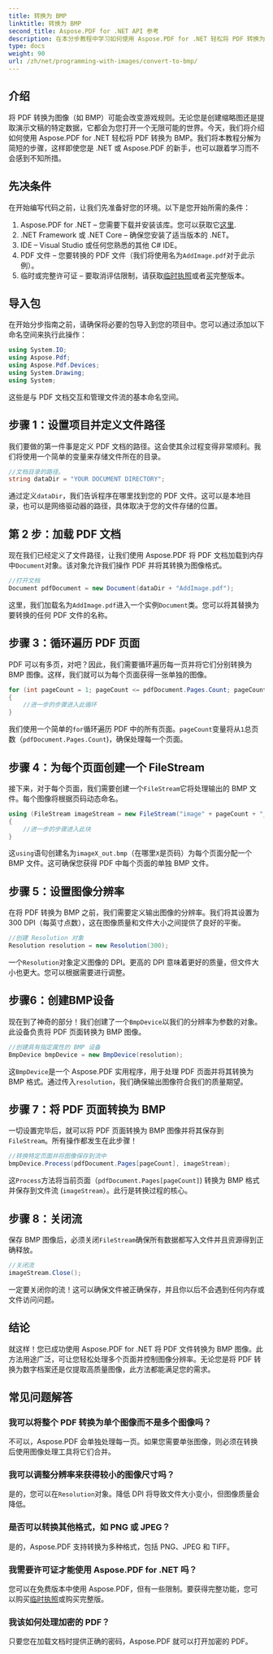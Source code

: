 ```yaml
---
title: 转换为 BMP
linktitle: 转换为 BMP
second_title: Aspose.PDF for .NET API 参考
description: 在本分步教程中学习如何使用 Aspose.PDF for .NET 轻松将 PDF 转换为 BMP 图像。非常适合 .NET 开发人员。
type: docs
weight: 90
url: /zh/net/programming-with-images/convert-to-bmp/
---
```

## 介绍

将 PDF 转换为图像（如 BMP）可能会改变游戏规则。无论您是创建缩略图还是提取演示文稿的特定数据，它都会为您打开一个无限可能的世界。今天，我们将介绍如何使用 Aspose.PDF for .NET 轻松将 PDF 转换为 BMP。我们将本教程分解为简短的步骤，这样即使您是 .NET 或 Aspose.PDF 的新手，也可以跟着学习而不会感到不知所措。

## 先决条件

在开始编写代码之前，让我们先准备好您的环境。以下是您开始所需的条件：

1.  Aspose.PDF for .NET – 您需要下载并安装该库。您可以获取它[这里](https://releases.aspose.com/pdf/net/).
2. .NET Framework 或 .NET Core – 确保您安装了适当版本的 .NET。
3. IDE – Visual Studio 或任何您熟悉的其他 C# IDE。
4.  PDF 文件 – 您要转换的 PDF 文件（我们将使用名为`AddImage.pdf`对于此示例）。
5. 临时或完整许可证 – 要取消评估限制，请获取[临时执照](https://purchase.aspose.com/temporary-license/)或者[买](https://purchase.aspose.com/buy)完整版本。

## 导入包

在开始分步指南之前，请确保将必要的包导入到您的项目中。您可以通过添加以下命名空间来执行此操作：

```csharp
using System.IO;
using Aspose.Pdf;
using Aspose.Pdf.Devices;
using System.Drawing;
using System;
```

这些是与 PDF 文档交互和管理文件流的基本命名空间。

## 步骤 1：设置项目并定义文件路径

我们要做的第一件事是定义 PDF 文档的路径。这会使其余过程变得非常顺利。我们将使用一个简单的变量来存储文件所在的目录。


```csharp
//文档目录的路径。
string dataDir = "YOUR DOCUMENT DIRECTORY";
```

通过定义`dataDir`，我们告诉程序在哪里找到您的 PDF 文件。这可以是本地目录，也可以是网络驱动器的路径，具体取决于您的文件存储的位置。

## 第 2 步：加载 PDF 文档

现在我们已经定义了文件路径，让我们使用 Aspose.PDF 将 PDF 文档加载到内存中`Document`对象。该对象允许我们操作 PDF 并将其转换为图像格式。


```csharp
//打开文档
Document pdfDocument = new Document(dataDir + "AddImage.pdf");
```

这里，我们加载名为`AddImage.pdf`进入一个实例`Document`类。您可以将其替换为要转换的任何 PDF 文件的名称。

## 步骤 3：循环遍历 PDF 页面

PDF 可以有多页，对吧？因此，我们需要循环遍历每一页并将它们分别转换为 BMP 图像。这样，我们就可以为每个页面获得一张单独的图像。


```csharp
for (int pageCount = 1; pageCount <= pdfDocument.Pages.Count; pageCount++)
{
    //进一步的步骤进入此循环
}
```

我们使用一个简单的`for`循环遍历 PDF 中的所有页面。`pageCount`变量将从`1`总页数（`pdfDocument.Pages.Count`)，确保处理每一个页面。

## 步骤 4：为每个页面创建一个 FileStream

接下来，对于每个页面，我们需要创建一个`FileStream`它将处理输出的 BMP 文件。每个图像将根据页码动态命名。


```csharp
using (FileStream imageStream = new FileStream("image" + pageCount + "_out" + ".bmp", FileMode.Create))
{
    //进一步的步骤进入此块
}
```

这`using`语句创建名为`imageX_out.bmp`（在哪里`X`是页码）为每个页面分配一个 BMP 文件。这可确保您获得 PDF 中每个页面的单独 BMP 文件。

## 步骤 5：设置图像分辨率

在将 PDF 转换为 BMP 之前，我们需要定义输出图像的分辨率。我们将其设置为 300 DPI（每英寸点数），这在图像质量和文件大小之间提供了良好的平衡。


```csharp
//创建 Resolution 对象
Resolution resolution = new Resolution(300);
```

一个`Resolution`对象定义图像的 DPI。更高的 DPI 意味着更好的质量，但文件大小也更大。您可以根据需要进行调整。

## 步骤6：创建BMP设备

现在到了神奇的部分！我们创建了一个`BmpDevice`以我们的分辨率为参数的对象。此设备负责将 PDF 页面转换为 BMP 图像。


```csharp
//创建具有指定属性的 BMP 设备
BmpDevice bmpDevice = new BmpDevice(resolution);
```

这`BmpDevice`是一个 Aspose.PDF 实用程序，用于处理 PDF 页面并将其转换为 BMP 格式。通过传入`resolution`，我们确保输出图像符合我们的质量期望。

## 步骤 7：将 PDF 页面转换为 BMP

一切设置完毕后，就可以将 PDF 页面转换为 BMP 图像并将其保存到`FileStream`。所有操作都发生在此步骤！


```csharp
//转换特定页面并将图像保存到流中
bmpDevice.Process(pdfDocument.Pages[pageCount], imageStream);
```

这`Process`方法将当前页面（`pdfDocument.Pages[pageCount]`) 转换为 BMP 格式并保存到文件流 (`imageStream`）。此行是转换过程的核心。

## 步骤 8：关闭流

保存 BMP 图像后，必须关闭`FileStream`确保所有数据都写入文件并且资源得到正确释放。


```csharp
//关闭流
imageStream.Close();
```

一定要关闭你的流！这可以确保文件被正确保存，并且你以后不会遇到任何内存或文件访问问题。

## 结论

就这样！您已成功使用 Aspose.PDF for .NET 将 PDF 文件转换为 BMP 图像。此方法用途广泛，可让您轻松处理多个页面并控制图像分辨率。无论您是将 PDF 转换为数字档案还是仅提取高质量图像，此方法都能满足您的需求。

## 常见问题解答

### 我可以将整个 PDF 转换为单个图像而不是多个图像吗？
不可以，Aspose.PDF 会单独处理每一页。如果您需要单张图像，则必须在转换后使用图像处理工具将它们合并。

### 我可以调整分辨率来获得较小的图像尺寸吗？
是的，您可以在`Resolution`对象。降低 DPI 将导致文件大小变小，但图像质量会降低。

### 是否可以转换其他格式，如 PNG 或 JPEG？
是的，Aspose.PDF 支持转换为多种格式，包括 PNG、JPEG 和 TIFF。

### 我需要许可证才能使用 Aspose.PDF for .NET 吗？
您可以在免费版本中使用 Aspose.PDF，但有一些限制。要获得完整功能，您可以购买[临时执照](https://purchase.aspose.com/temporary-license/)或购买完整版。

### 我该如何处理加密的 PDF？
只要您在加载文档时提供正确的密码，Aspose.PDF 就可以打开加密的 PDF。
